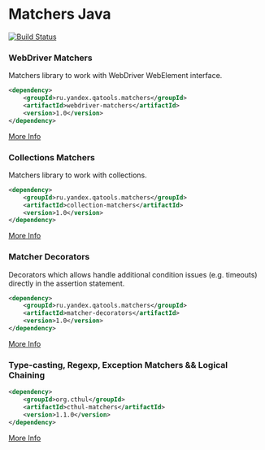 # Matchers Java
[![Build Status](http://ci.qatools.ru/job/yandex-qatools_matchers-java_master-deploy/badge/icon)](http://ci.qatools.ru/job/yandex-qatools_matchers-java_master-deploy/)

### WebDriver Matchers
Matchers library to work with WebDriver WebElement interface.
```xml
<dependency>
    <groupId>ru.yandex.qatools.matchers</groupId>
    <artifactId>webdriver-matchers</artifactId>
    <version>1.0</version>
</dependency>
```

[More Info](https://github.com/yandex-qatools/matchers-java/tree/master/webdriver-matchers)

### Collections Matchers
Matchers library to work with collections.
```xml
<dependency>
    <groupId>ru.yandex.qatools.matchers</groupId>
    <artifactId>collection-matchers</artifactId>
    <version>1.0</version>
</dependency>
```

[More Info](https://github.com/yandex-qatools/matchers-java/tree/master/collection-matchers)

### Matcher Decorators
Decorators which allows handle additional condition issues (e.g. timeouts) directly in the assertion statement.
```xml
<dependency>
    <groupId>ru.yandex.qatools.matchers</groupId>
    <artifactId>matcher-decorators</artifactId>
    <version>1.0</version>
</dependency>
```
[More Info](https://github.com/yandex-qatools/matchers-java/tree/master/matcher-decorators)


### Type-casting, Regexp, Exception Matchers && Logical Chaining

```xml
<dependency>
    <groupId>org.cthul</groupId>
    <artifactId>cthul-matchers</artifactId>
    <version>1.1.0</version>
</dependency>
```
[More Info](https://github.com/derari/cthul/wiki/Matchers#string-matchers)
